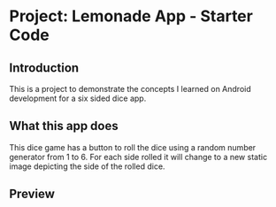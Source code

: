 Project: Lemonade App - Starter Code
==================================


Introduction
------------

This is a project to demonstrate the concepts I learned on Android development for a six sided dice app.

What this app does
--------------
This dice game has a button to roll the dice using a random number generator from 1 to 6. For each side rolled it will change to a new static image depicting the side of the rolled dice.

Preview
--------------